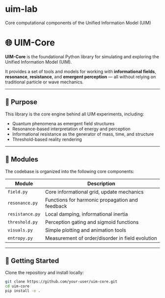 # uim-lab
Core computational components of the Unified Information Model (UIM)

# 🌐 UIM-Core

**UIM-Core** is the foundational Python library for simulating and exploring the Unified Information Model (UIM).

It provides a set of tools and models for working with **informational fields**, **resonance**, **resistance**, and **emergent perception** — all without relying on traditional particle or wave mechanics.

---

## 🧱 Purpose

This library is the core engine behind all UIM experiments, including:

- Quantum phenomena as emergent field structures
- Resonance-based interpretation of energy and perception
- Informational resistance as the generator of mass, time, and structure
- Threshold-based reality rendering

---

## 🔧 Modules

The codebase is organized into the following core components:

| Module           | Description |
|------------------|-------------|
| `field.py`       | Core informational grid, update mechanics |
| `resonance.py`   | Functions for harmonic propagation and feedback |
| `resistance.py`  | Local damping, informational inertia |
| `threshold.py`   | Perception gating and sigmoid functions |
| `visuals.py`     | Simple plotting and animation tools |
| `entropy.py`     | Measurement of order/disorder in field evolution |

---

## 🚀 Getting Started

Clone the repository and install locally:

```bash
git clone https://github.com/your-user/uim-core.git
cd uim-core
pip install -e .
